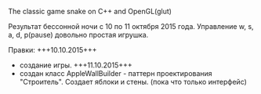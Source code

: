 The classic game snake on C++ and OpenGL(glut)

Результат бессонной ночи с 10 по 11 октября 2015 года. 
Управление w, s, a, d, p(pause)
довольно простая игрушка. 

Правки:
+++10.10.2015+++
+ создание игры.
+++11.10.2015+++
+ создан класс AppleWallBuilder - паттерн проектирования "Строитель". Создает яблоки и стены. (пока что только интерфейс)
